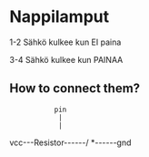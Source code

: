 # Nappilamput

1-2 Sähkö kulkee kun EI paina

3-4 Sähkö kulkee kun PAINAA

## How to connect them?

               pin
                |
                |
vcc---Resistor------/ *------gnd